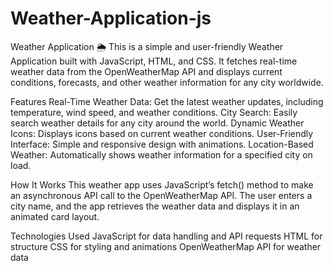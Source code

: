 # Weather-Application-js

Weather Application 🌦️
This is a simple and user-friendly Weather Application built with JavaScript, HTML, and CSS. It fetches real-time weather data from the OpenWeatherMap API and displays current conditions, forecasts, and other weather information for any city worldwide.

Features
Real-Time Weather Data: Get the latest weather updates, including temperature, wind speed, and weather conditions.
City Search: Easily search weather details for any city around the world.
Dynamic Weather Icons: Displays icons based on current weather conditions.
User-Friendly Interface: Simple and responsive design with animations.
Location-Based Weather: Automatically shows weather information for a specified city on load.


How It Works
This weather app uses JavaScript’s fetch() method to make an asynchronous API call to the OpenWeatherMap API. The user enters a city name, and the app retrieves the weather data and displays it in an animated card layout.

Technologies Used
JavaScript for data handling and API requests
HTML for structure
CSS for styling and animations
OpenWeatherMap API for weather data